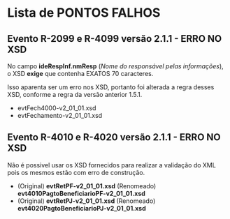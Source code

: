 # Lista de PONTOS FALHOS

## Evento R-2099 e R-4099 versão 2.1.1 - ERRO NO XSD

No campo **ideRespInf.nmResp** (*Nome do responsável pelas informações*), o XSD **exige** que contenha EXATOS 70 caracteres.

Isso aparenta ser um erro nos XSD, portanto foi alterada a regra desses XSD, conforme a regra da versão anterior 1.5.1.

- evtFech4000-v2_01_01.xsd
- evtFechamento-v2_01_01.xsd

## Evento R-4010 e R-4020 versão 2.1.1 - ERRO NO XSD

Não é possivel usar os XSD fornecidos para realizar a validação do XML pois os mesmos estão com erro de construção.

- (Original) **evtRetPF-v2_01_01.xsd**  (Renomeado) **evt4010PagtoBeneficiarioPF-v2_01_01.xsd** 
- (Original) **evtRetPJ-v2_01_01.xsd**  (Renomeado) **evt4020PagtoBeneficiarioPJ-v2_01_01.xsd**
